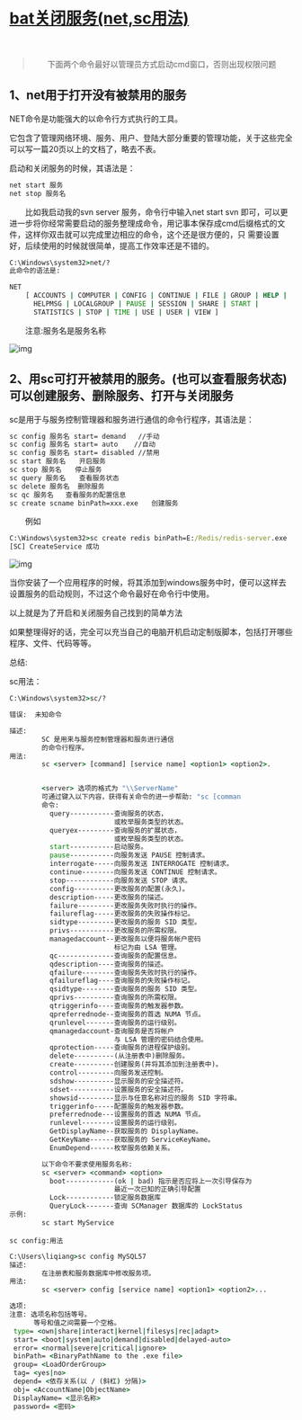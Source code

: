 # [bat关闭服务(net,sc用法)](https://www.cnblogs.com/qlqwjy/p/8010598.html)

　　

> 　　下面两个命令最好以管理员方式启动cmd窗口，否则出现权限问题
>

## 1、net用于打开没有被禁用的服务

NET命令是功能强大的以命令行方式执行的工具。

它包含了管理网络环境、服务、用户、登陆大部分重要的管理功能，关于这些完全可以写一篇20页以上的文档了，略去不表。

启动和关闭服务的时候，其语法是：

```bat
net start 服务
net stop 服务名
```

　　比如我启动我的svn server 服务，命令行中输入net start svn 即可，可以更进一步将你经常需要启动的服务整理成命令，用记事本保存成cmd后缀格式的文件，这样你双击就可以完成里边相应的命令，这个还是很方便的，只 需要设置好，后续使用的时候就很简单，提高工作效率还是不错的。

```bat
C:\Windows\system32>net/?
此命令的语法是:

NET
    [ ACCOUNTS | COMPUTER | CONFIG | CONTINUE | FILE | GROUP | HELP |
      HELPMSG | LOCALGROUP | PAUSE | SESSION | SHARE | START |
      STATISTICS | STOP | TIME | USE | USER | VIEW ]
```

　　注意:服务名是服务名称

![img](../../../#ImageAssets/Sun,%2010%20May%202020%20160931.png)

## 2、用sc可打开被禁用的服务。(也可以查看服务状态)可以创建服务、删除服务、打开与关闭服务

sc是用于与服务控制管理器和服务进行通信的命令行程序，其语法是：

 

```bat
sc config 服务名 start= demand   //手动
sc config 服务名 start= auto    //自动
sc config 服务名 start= disabled //禁用
sc start 服务名　　开启服务
sc stop 服务名　　停止服务
sc query 服务名　　查看服务状态
sc delete 服务名  删除服务
sc qc 服务名   查看服务的配置信息
sc create scname binPath=xxx.exe　　创建服务
```

　　例如

```bat
C:\Windows\system32>sc create redis binPath=E:/Redis/redis-server.exe
[SC] CreateService 成功
```

![img](../../../#ImageAssets/1196212-20180313090417196-363946295.png)

当你安装了一个应用程序的时候，将其添加到windows服务中时，便可以这样去设置服务的启动规则，不过这个命令最好在命令行中使用。

以上就是为了开启和关闭服务自己找到的简单方法

如果整理得好的话，完全可以充当自己的电脑开机启动定制版脚本，包括打开哪些程序、文件、代码等等。

总结:

sc用法：

```bat
C:\Windows\system32>sc/?

错误:  未知命令

描述:
        SC 是用来与服务控制管理器和服务进行通信
        的命令行程序。
用法:
        sc <server> [command] [service name] <option1> <option2>.


        <server> 选项的格式为 "\\ServerName"
        可通过键入以下内容，获得有关命令的进一步帮助: "sc [comman
        命令:
          query-----------查询服务的状态，
                          或枚举服务类型的状态。
          queryex---------查询服务的扩展状态，
                          或枚举服务类型的状态。
          start-----------启动服务。
          pause-----------向服务发送 PAUSE 控制请求。
          interrogate-----向服务发送 INTERROGATE 控制请求。
          continue--------向服务发送 CONTINUE 控制请求。
          stop------------向服务发送 STOP 请求。
          config----------更改服务的配置(永久)。
          description-----更改服务的描述。
          failure---------更改服务失败时执行的操作。
          failureflag-----更改服务的失败操作标记。
          sidtype---------更改服务的服务 SID 类型。
          privs-----------更改服务的所需权限。
          managedaccount--更改服务以便将服务帐户密码
                          标记为由 LSA 管理。
          qc--------------查询服务的配置信息。
          qdescription----查询服务的描述。
          qfailure--------查询服务失败时执行的操作。
          qfailureflag----查询服务的失败操作标记。
          qsidtype--------查询服务的服务 SID 类型。
          qprivs----------查询服务的所需权限。
          qtriggerinfo----查询服务的触发器参数。
          qpreferrednode--查询服务的首选 NUMA 节点。
          qrunlevel-------查询服务的运行级别。
          qmanagedaccount-查询服务是否将帐户
                          与 LSA 管理的密码结合使用。
          qprotection-----查询服务的进程保护级别。
          delete----------(从注册表中)删除服务。
          create----------创建服务(并将其添加到注册表中)。
          control---------向服务发送控制。
          sdshow----------显示服务的安全描述符。
          sdset-----------设置服务的安全描述符。
          showsid---------显示与任意名称对应的服务 SID 字符串。
          triggerinfo-----配置服务的触发器参数。
          preferrednode---设置服务的首选 NUMA 节点。
          runlevel--------设置服务的运行级别。
          GetDisplayName--获取服务的 DisplayName。
          GetKeyName------获取服务的 ServiceKeyName。
          EnumDepend------枚举服务依赖关系。

        以下命令不要求使用服务名称:
        sc <server> <command> <option>
          boot------------(ok | bad) 指示是否应将上一次引导保存为
                          最近一次已知的正确引导配置
          Lock------------锁定服务数据库
          QueryLock-------查询 SCManager 数据库的 LockStatus
示例:
        sc start MyService
```



`sc config:用法`

```bat
C:\Users\liqiang>sc config MySQL57
描述:
        在注册表和服务数据库中修改服务项。
用法:
        sc <server> config [service name] <option1> <option2>...

选项:
注意: 选项名称包括等号。
      等号和值之间需要一个空格。
 type= <own|share|interact|kernel|filesys|rec|adapt>
 start= <boot|system|auto|demand|disabled|delayed-auto>
 error= <normal|severe|critical|ignore>
 binPath= <BinaryPathName to the .exe file>
 group= <LoadOrderGroup>
 tag= <yes|no>
 depend= <依存关系(以 / (斜杠) 分隔)>
 obj= <AccountName|ObjectName>
 DisplayName= <显示名称>
 password= <密码>
```

